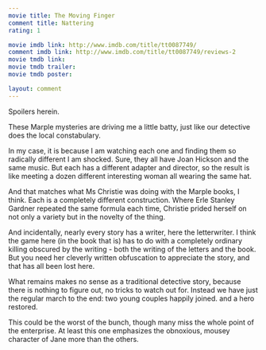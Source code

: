 ```yaml
---
movie title: The Moving Finger
comment title: Nattering
rating: 1

movie imdb link: http://www.imdb.com/title/tt0087749/
comment imdb link: http://www.imdb.com/title/tt0087749/reviews-2
movie tmdb link: 
movie tmdb trailer: 
movie tmdb poster: 

layout: comment
---
```


Spoilers herein.

These Marple mysteries are driving me a little batty, just like our detective does the local  constabulary.

In my case, it is because I am watching each one and finding them so radically different I  am shocked. Sure, they all have Joan Hickson and the same music. But each has a  different adapter and director, so the result is like meeting a dozen different interesting  woman all wearing the same hat.

And that matches what Ms Christie was doing with the Marple books, I think. Each is a  completely different construction. Where Erle Stanley Gardner repeated the same formula  each time, Christie prided herself on not only a variety but in the novelty of the thing.

And incidentally, nearly every story has a writer, here the letterwriter. I think the game  here (in the book that is) has to do with a completely ordinary killing obscured by the  writing - both the writing of the letters and the book. But you need her cleverly written  obfuscation to appreciate the story, and that has all been lost here.

What remains makes no sense as a traditional detective story, because there is nothing  to figure out, no tricks to watch out for. Instead we have just the regular march to the  end: two young couples happily joined. and a hero restored.

This could be the worst of the bunch, though many miss the whole point of the  enterprise. At least this one emphasizes the obnoxious, mousey character of Jane more  than the others.